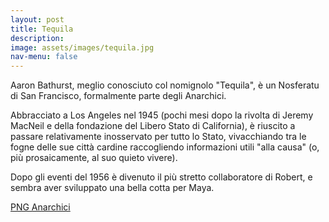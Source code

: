 ```yaml
---
layout: post
title: Tequila
description:
image: assets/images/tequila.jpg
nav-menu: false
---
```


Aaron Bathurst, meglio conosciuto col nomignolo "Tequila", è un Nosferatu di San Francisco, formalmente parte degli Anarchici.

Abbracciato a Los Angeles nel 1945 (pochi mesi dopo la rivolta di Jeremy MacNeil e della fondazione del Libero Stato di California), è riuscito a passare relativamente inosservato per tutto lo Stato, vivacchiando tra le fogne delle sue città cardine raccogliendo informazioni utili "alla causa" (o, più prosaicamente, al suo quieto vivere).

Dopo gli eventi del 1956 è divenuto il più stretto collaboratore di Robert, e sembra aver sviluppato una bella cotta per Maya.

<a href="http://xabacadabra.com/cursed-legacy/png-anarchici.html" class="button back">PNG Anarchici</a>